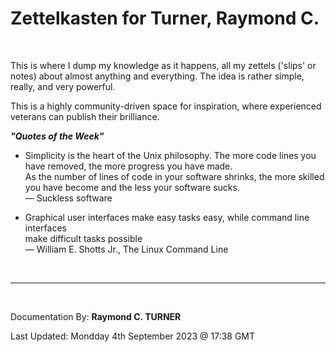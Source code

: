 # Zettelkasten for Turner, Raymond C.
</br>


This is where I dump my knowledge as it happens, all my zettels ('slips' or notes) about almost anything and everything. The idea is rather simple, really, and very powerful.

<!-- Everything is in docs or at https://rayct.github.io/zet. -->

This is a highly community-driven space for inspiration, where experienced veterans can publish their brilliance.

***"Quotes of the Week"***

* Simplicity is the heart of the Unix philosophy.
The more code lines you have removed, the more progress you have made.\
As the number of lines of code in your software shrinks, the more skilled you have become and the less your
software sucks.\
― Suckless software


* Graphical user interfaces make easy tasks easy, while command line interfaces\
make difficult tasks possible\
― William E. Shotts Jr., The Linux Command Line

</br>

---

</br>

Documentation By: **Raymond C. TURNER**

Last Updated: Mondday 4th September 2023 @ 17:38 GMT